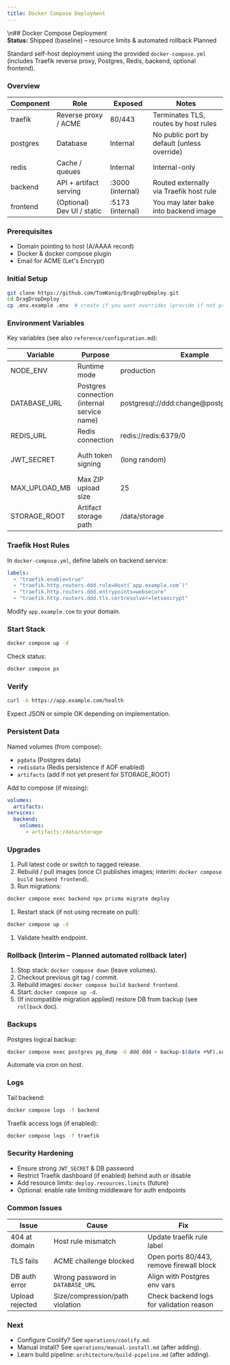 ```yaml
---
title: Docker Compose Deployment
---
```


\n## Docker Compose Deployment  
**Status:** Shipped (baseline) – resource limits & automated rollback Planned

Standard self-host deployment using the provided `docker-compose.yml` (includes Traefik reverse proxy, Postgres, Redis, backend, optional frontend).

### Overview

| Component | Role | Exposed | Notes |
|-----------|------|---------|-------|
| traefik | Reverse proxy / ACME | 80/443 | Terminates TLS, routes by host rules |
| postgres | Database | Internal | No public port by default (unless override) |
| redis | Cache / queues | Internal | Internal-only |
| backend | API + artifact serving | :3000 (internal) | Routed externally via Traefik host rule |
| frontend | (Optional) Dev UI / static | :5173 (internal) | You may later bake into backend image |

### Prerequisites

- Domain pointing to host (A/AAAA record)
- Docker & docker compose plugin
- Email for ACME (Let's Encrypt)

### Initial Setup

```bash
git clone https://github.com/TomKonig/DragDropDeploy.git
cd DragDropDeploy
cp .env.example .env  # create if you want overrides (provide if not present)
```

### Environment Variables

Key variables (see also `reference/configuration.md`):

| Variable | Purpose | Example | Required |
|----------|---------|---------|----------|
| NODE_ENV | Runtime mode | production | yes |
| DATABASE_URL | Postgres connection (internal service name) | postgresql://ddd:change@postgres:5432/ddd | yes |
| REDIS_URL | Redis connection | redis://redis:6379/0 | yes |
| JWT_SECRET | Auth token signing | (long random) | yes (if auth enabled) |
| MAX_UPLOAD_MB | Max ZIP upload size | 25 | yes |
| STORAGE_ROOT | Artifact storage path | /data/storage | yes |

### Traefik Host Rules

In `docker-compose.yml`, define labels on backend service:

```yaml
labels:
  - "traefik.enable=true"
  - "traefik.http.routers.ddd.rule=Host(`app.example.com`)"
  - "traefik.http.routers.ddd.entrypoints=websecure"
  - "traefik.http.routers.ddd.tls.certresolver=letsencrypt"
```

Modify `app.example.com` to your domain.

### Start Stack

```bash
docker compose up -d
```

Check status:

```bash
docker compose ps
```

### Verify

```bash
curl -k https://app.example.com/health
```
Expect JSON or simple OK depending on implementation.

### Persistent Data

Named volumes (from compose):

- `pgdata` (Postgres data)
- `redisdata` (Redis persistence if AOF enabled)
- `artifacts` (add if not yet present for STORAGE_ROOT)

Add to compose (if missing):

```yaml
volumes:
  artifacts:
services:
  backend:
    volumes:
      - artifacts:/data/storage
```

### Upgrades

1. Pull latest code or switch to tagged release.
1. Rebuild / pull images (once CI publishes images; interim: `docker compose build backend frontend`).
1. Run migrations:

  ```bash
  docker compose exec backend npx prisma migrate deploy
  ```

1. Restart stack (if not using recreate on pull):

  ```bash
  docker compose up -d
  ```

1. Validate health endpoint.

### Rollback (Interim – Planned automated rollback later)

1. Stop stack: `docker compose down` (leave volumes).
2. Checkout previous git tag / commit.
3. Rebuild images: `docker compose build backend frontend`.
4. Start: `docker compose up -d`.
5. (If incompatible migration applied) restore DB from backup (see `rollback` doc).

### Backups

Postgres logical backup:

```bash
docker compose exec postgres pg_dump -U ddd ddd > backup-$(date +%F).sql
```

Automate via cron on host.

### Logs

Tail backend:

```bash
docker compose logs -f backend
```

Traefik access logs (if enabled):

```bash
docker compose logs -f traefik
```

### Security Hardening

- Ensure strong `JWT_SECRET` & DB password
- Restrict Traefik dashboard (if enabled) behind auth or disable
- Add resource limits: `deploy.resources.limits` (future)
- Optional: enable rate limiting middleware for auth endpoints

### Common Issues

| Issue | Cause | Fix |
|-------|-------|-----|
| 404 at domain | Host rule mismatch | Update traefik rule label |
| TLS fails | ACME challenge blocked | Open ports 80/443, remove firewall block |
| DB auth error | Wrong password in `DATABASE_URL` | Align with Postgres env vars |
| Upload rejected | Size/compression/path violation | Check backend logs for validation reason |

### Next

- Configure Coolify? See `operations/coolify.md`.
- Manual install? See `operations/manual-install.md` (after adding).
- Learn build pipeline: `architecture/build-pipeline.md` (after adding).
